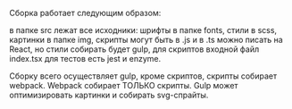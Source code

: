 Сборка работает следующим образом:

в папке src лежат все исходники: шрифты в папке fonts, стили в scss, картинки в папке img, скрипты могут быть в .js и в .ts можно писать на React, но стили собирать будет gulp, для скриптов входной файл index.tsx для тестов есть jest и enzyme.

Сборку всего осуществляет gulp, кроме скриптов, скрипты собирает webpack. Webpack собирает ТОЛЬКО скрипты.
Gulp может оптимизировать картинки и собирать svg-спрайты.
